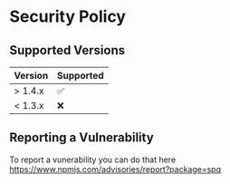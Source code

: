 # Security Policy

## Supported Versions

| Version | Supported          |
| ------- | ------------------ |
| > 1.4.x   | :white_check_mark: |
| < 1.3.x   | :x:                |

## Reporting a Vulnerability

To report a vunerability you can do that here https://www.npmjs.com/advisories/report?package=spq
